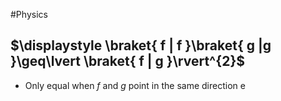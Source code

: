 #Physics 
## $\displaystyle \braket{ f | f }\braket{ g |g  }\geq\lvert \braket{ f | g }\rvert^{2}$
* Only equal when $\displaystyle f$ and $\displaystyle g$ point in the same direction e